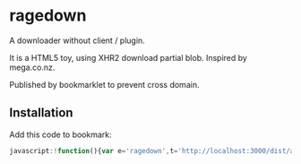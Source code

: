 # ragedown

A downloader without client / plugin.

It is a HTML5 toy, using XHR2 download partial blob. Inspired by mega.co.nz.

Published by bookmarklet to prevent cross domain.

## Installation

Add this code to bookmark:

```javascript
javascript:!function(){var e='ragedown',t='http://localhost:3000/dist/app.min.js',d=document.getElementById(e);if(!d){d=document.createElement('div');var n=document.createElement('script');n.src=t,d.appendChild(n),document.body.appendChild(d)}}();
```
